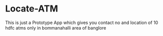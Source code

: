 # Locate-ATM

This is just a Prototype App which gives you contact no and location of 10 hdfc atms only in bommanahalli area of banglore
